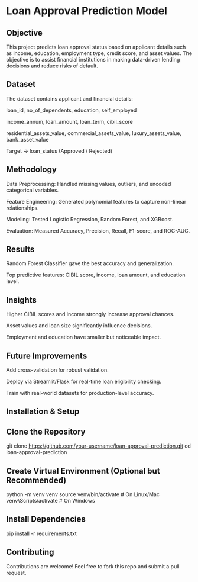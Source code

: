 # Loan Approval Prediction Model
## Objective

This project predicts loan approval status based on applicant details such as income, education, employment type, credit score, and asset values. The objective is to assist financial institutions in making data-driven lending decisions and reduce risks of default.

## Dataset

The dataset contains applicant and financial details:

loan_id, no_of_dependents, education, self_employed

income_annum, loan_amount, loan_term, cibil_score

residential_assets_value, commercial_assets_value, luxury_assets_value, bank_asset_value

Target → loan_status (Approved / Rejected)

## Methodology

Data Preprocessing: Handled missing values, outliers, and encoded categorical variables.

Feature Engineering: Generated polynomial features to capture non-linear relationships.

Modeling: Tested Logistic Regression, Random Forest, and XGBoost.

Evaluation: Measured Accuracy, Precision, Recall, F1-score, and ROC-AUC.

## Results

Random Forest Classifier gave the best accuracy and generalization.

Top predictive features: CIBIL score, income, loan amount, and education level.

## Insights

Higher CIBIL scores and income strongly increase approval chances.

Asset values and loan size significantly influence decisions.

Employment and education have smaller but noticeable impact.

## Future Improvements

Add cross-validation for robust validation.

Deploy via Streamlit/Flask for real-time loan eligibility checking.

Train with real-world datasets for production-level accuracy.


## Installation & Setup
## Clone the Repository
git clone https://github.com/your-username/loan-approval-prediction.git
cd loan-approval-prediction

## Create Virtual Environment (Optional but Recommended)
python -m venv venv
source venv/bin/activate   # On Linux/Mac
venv\Scripts\activate      # On Windows

## Install Dependencies
pip install -r requirements.txt

## Contributing

Contributions are welcome! Feel free to fork this repo and submit a pull request.
